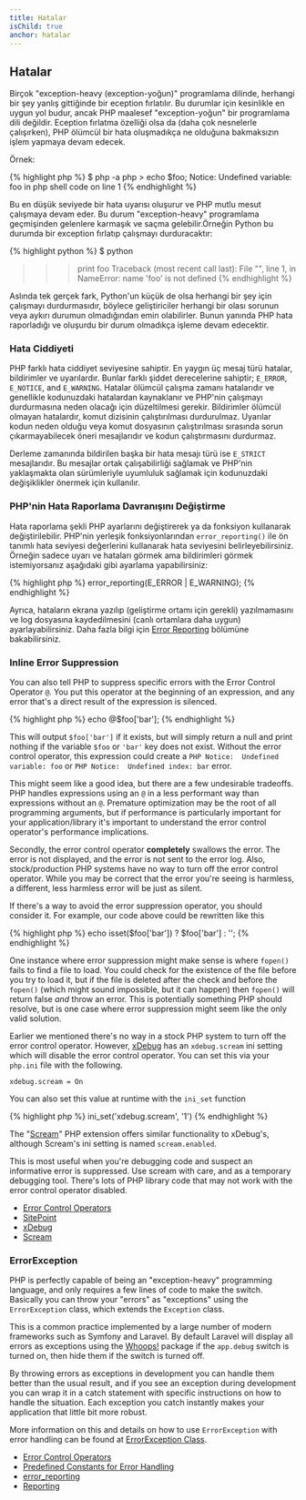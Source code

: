 ```yaml
---
title: Hatalar
isChild: true
anchor: hatalar
---
```


## Hatalar

Birçok "exception-heavy (exception-yoğun)" programlama dilinde, herhangi bir şey yanlış gittiğinde bir eception fırlatılır. Bu durumlar için kesinlikle en uygun yol budur, ancak PHP maalesef "exception-yoğun" bir programlama dili değildir. Eception fırlatma özelliği olsa da (daha çok nesnelerle çalışırken), PHP ölümcül bir hata oluşmadıkça ne olduğuna bakmaksızın işlem yapmaya devam edecek.

Örnek:

{% highlight php %}
$ php -a
php > echo $foo;
Notice: Undefined variable: foo in php shell code on line 1
{% endhighlight %}

Bu en düşük seviyede bir hata uyarısı oluşurur ve PHP mutlu mesut çalışmaya devam eder. Bu durum "exception-heavy" programlama geçmişinden gelenlere karmaşık ve saçma gelebilir.Örneğin Python bu durumda bir exception fırlatıp çalışmayı durduracaktır:

{% highlight python %}
$ python
>>> print foo
Traceback (most recent call last):
  File "<stdin>", line 1, in <module>
NameError: name 'foo' is not defined
{% endhighlight %}

Aslında tek gerçek fark, Python'un küçük de olsa herhangi bir şey için çalışmayı durdurmasıdır, böylece geliştiriciler herhangi bir olası sorunun veya aykırı durumun olmadığından emin olabilirler. Bunun yanında PHP hata raporladığı ve oluşurdu bir durum olmadıkça işleme devam edecektir.

### Hata Ciddiyeti

PHP farklı hata ciddiyet seviyesine sahiptir. En yaygın üç mesaj türü hatalar, bildirimler ve uyarılardır. Bunlar farklı şiddet derecelerine sahiptir; `E_ERROR`, `E_NOTICE`, and `E_WARNING`. Hatalar ölümcül çalışma zamanı hatalarıdır ve genellikle kodunuzdaki hatalardan kaynaklanır ve PHP'nin çalışmayı durdurmasına neden olacağı için düzeltilmesi gerekir. Bildirimler ölümcül olmayan hatalardır, komut dizisinin çalıştırılması durdurulmaz. Uyarılar kodun neden olduğu veya komut dosyasının çalıştırılması sırasında sorun çıkarmayabilecek öneri mesajlarıdır ve kodun çalıştırmasını durdurmaz.

Derleme zamanında bildirilen başka bir hata mesajı türü ise `E_STRICT` mesajlarıdır. Bu mesajlar ortak çalışabilirliği sağlamak ve PHP'nin yaklaşmakta olan sürümleriyle uyumluluk sağlamak için kodunuzdaki değişiklikler önermek için kullanılır.

### PHP'nin Hata Raporlama Davranışını Değiştirme

Hata raporlama şekli PHP ayarlarını değiştirerek ya da fonksiyon kullanarak değiştirilebilir. PHP'nin yerleşik fonksiyonlarından `error_reporting()` ile ön tanımlı hata seviyesi değerlerini kullanarak hata seviyesini belirleyebilirsiniz. Örneğin sadece uyarı ve hataları görmek ama bildirimleri görmek istemiyorsanız aşağıdaki gibi ayarlama yapabilirsiniz:

{% highlight php %}
error_reporting(E_ERROR | E_WARNING);
{% endhighlight %}

Ayrıca, hataların ekrana yazılıp (geliştirme ortamı için gerekli) yazılmamasını ve log dosyasına kaydedilmesini (canlı ortamlara daha uygun) ayarlayabilirsiniz. Daha fazla bilgi için [Error Reporting][errorreport] bölümüne bakabilirsiniz.

### Inline Error Suppression

You can also tell PHP to suppress specific errors with the Error Control Operator `@`. You put
this operator at the beginning of an expression, and any error that's a direct result of the expression is silenced.

{% highlight php %}
echo @$foo['bar'];
{% endhighlight %}

This will output `$foo['bar']` if it exists, but will simply return a null and print nothing if the variable `$foo` or
`'bar'` key does not exist.  Without the error control operator, this expression could create a `PHP Notice:  Undefined variable: foo` or `PHP Notice:  Undefined index: bar` error.

This might seem like a good idea, but there are a few undesirable tradeoffs.  PHP handles expressions using an `@` in a less performant way than expressions without an `@`.  Premature optimization may be the root of all programming arguments, but if performance is particularly important for your application/library it's important to understand the error control operator's performance implications.

Secondly, the error control operator **completely** swallows the error.  The error is not displayed, and the error is not sent to the error log. Also, stock/production PHP systems have no way to turn off the error control operator. While you may be correct that the error you're seeing is harmless, a different, less harmless error will be just as silent.

If there's a way to avoid the error suppression operator, you should consider it.  For example, our code above could be rewritten like this

{% highlight php %}
echo isset($foo['bar']) ? $foo['bar'] : '';
{% endhighlight %}

One instance where error suppression might make sense is where `fopen()` fails to find a file to load. You could check
for the existence of the file before you try to load it, but if the file is deleted after the check and before the `fopen()`
(which might sound impossible, but it can happen) then `fopen()` will return false _and_ throw an error. This is
potentially something PHP should resolve, but is one case where error suppression might seem like the only valid
solution.

Earlier we mentioned there's no way in a stock PHP system to turn off the error control operator.  However, [xDebug] has an `xdebug.scream` ini setting which will disable the error control operator.  You can set this via your `php.ini` file with the following.

    xdebug.scream = On

You can also set this value at runtime with the `ini_set` function

{% highlight php %}
ini_set('xdebug.scream', '1')
{% endhighlight %}

The "[Scream]" PHP extension offers similar functionality to xDebug's, although Scream's ini setting is named `scream.enabled`.

This is most useful when you're debugging code and suspect an informative error is suppressed.  Use scream with care, and as a temporary debugging tool. There's lots of PHP library code that may not work with the error control operator disabled.


* [Error Control Operators](http://php.net/manual/en/language.operators.errorcontrol.php)
* [SitePoint](http://www.sitepoint.com/)
* [xDebug]
* [Scream]

[xDebug]: http://xdebug.org/docs/basic
[Scream]: http://www.php.net/manual/en/book.scream.php

### ErrorException

PHP is perfectly capable of being an "exception-heavy" programming language, and only requires a few lines of code to
make the switch. Basically you can throw your "errors" as "exceptions" using the `ErrorException` class, which extends the `Exception` class.

This is a common practice implemented by a large number of modern frameworks such as Symfony and Laravel. By default
Laravel will display all errors as exceptions using the [Whoops!] package if the `app.debug` switch is turned on, then
hide them if the switch is turned off.

By throwing errors as exceptions in development you can handle them better than the usual result, and if you see an
exception during development you can wrap it in a catch statement with specific instructions on how to handle the situation. Each exception you catch instantly makes your application that little bit more robust.

More information on this and details on how to use `ErrorException` with error handling can be found at
[ErrorException Class][errorexception].

* [Error Control Operators](http://php.net/manual/en/language.operators.errorcontrol.php)
* [Predefined Constants for Error Handling](http://www.php.net/manual/en/errorfunc.constants.php)
* [error_reporting](http://www.php.net/manual/en/function.error-reporting.php)
* [Reporting][errorreport]

[errorexception]: http://php.net/manual/en/class.errorexception.php
[errorreport]: /#error_reporting
[Whoops!]: http://filp.github.io/whoops/
